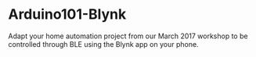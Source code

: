 # Arduino101-Blynk
Adapt your home automation project from our March 2017 workshop to be controlled through BLE using the Blynk app on your phone.
